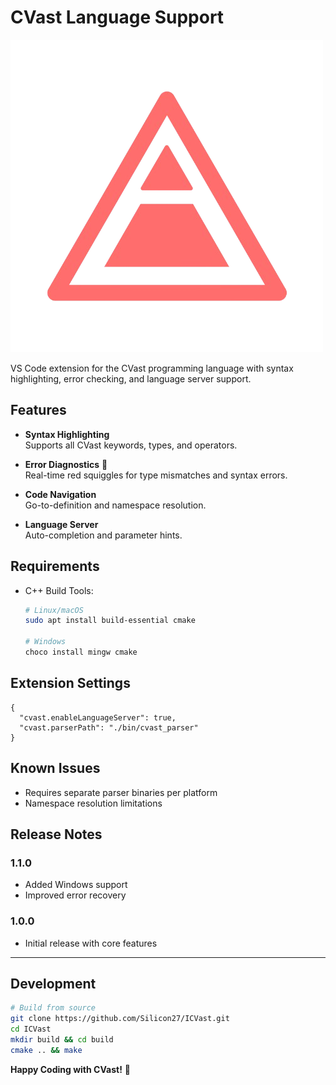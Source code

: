# CVast Language Support 

![CVast Logo](icon.png) <!-- Add your logo here -->

VS Code extension for the CVast programming language with syntax highlighting, error checking, and language server support.

## Features

- **Syntax Highlighting**  
  Supports all CVast keywords, types, and operators.

- **Error Diagnostics** 🔴  
  Real-time red squiggles for type mismatches and syntax errors.

- **Code Navigation**  
  Go-to-definition and namespace resolution.

- **Language Server**  
  Auto-completion and parameter hints.

## Requirements

- C++ Build Tools:
  ```bash
  # Linux/macOS
  sudo apt install build-essential cmake
  
  # Windows
  choco install mingw cmake
  ```

## Extension Settings

```jsonc
{
  "cvast.enableLanguageServer": true,
  "cvast.parserPath": "./bin/cvast_parser"
}
```

## Known Issues

- Requires separate parser binaries per platform
- Namespace resolution limitations

## Release Notes

### 1.1.0
- Added Windows support
- Improved error recovery

### 1.0.0
- Initial release with core features

---

## Development

```bash
# Build from source
git clone https://github.com/Silicon27/ICVast.git
cd ICVast
mkdir build && cd build
cmake .. && make
```

**Happy Coding with CVast!** 🚀